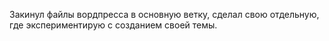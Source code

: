 Закинул файлы вордпресса в основную ветку, сделал свою отдельную, где экспериментирую с созданием своей темы.
